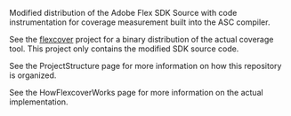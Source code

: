 Modified distribution of the Adobe Flex SDK Source with code instrumentation for coverage measurement built into the ASC compiler.

See the [flexcover](http://code.google.com/p/flexcover) project for a binary distribution of the actual coverage tool.  This project only contains the modified SDK source code.

See the ProjectStructure page for more information on how this repository is organized.

See the HowFlexcoverWorks page for more information on the actual implementation.
